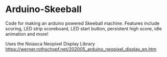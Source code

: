 # Arduino-Skeeball
Code for making an arduino powered Skeeball machine. Features include scoring, LED strip scoreboard, LED start button, persistent high score, idle animation and more!

Uses the Noiasca Neopixel Display Library https://werner.rothschopf.net/202005_arduino_neopixel_display_en.htm
